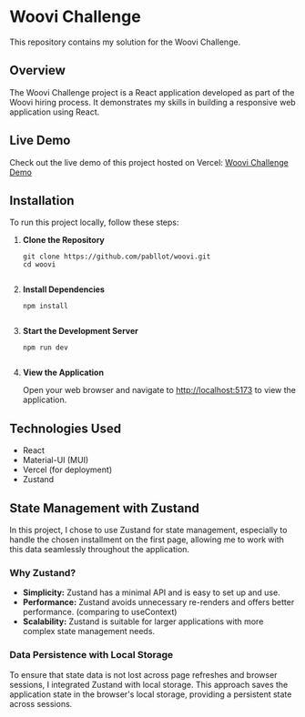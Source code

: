 <h1>Woovi Challenge</h1>

<p>This repository contains my solution for the Woovi Challenge.</p>

<h2>Overview</h2>

<p>The Woovi Challenge project is a React application developed as part of the Woovi hiring process. It demonstrates my skills in building a responsive web application using React.</p>

<h2>Live Demo</h2>

<p>Check out the live demo of this project hosted on Vercel: <a href="https://woovi-challenge-rouge.vercel.app/">Woovi Challenge Demo</a></p>

<h2>Installation</h2>

<p>To run this project locally, follow these steps:</p>

<ol>
  <li><strong>Clone the Repository</strong></li>
  <pre><code>git clone https://github.com/pabllot/woovi.git
cd woovi
  </code></pre>

  <li><strong>Install Dependencies</strong></li>
  <pre><code>npm install
  </code></pre>

  <li><strong>Start the Development Server</strong></li>
  <pre><code>npm run dev
  </code></pre>

  <li><strong>View the Application</strong></li>
  <p>Open your web browser and navigate to <a href="http://localhost:5173">http://localhost:5173</a> to view the application.</p>
</ol>

<h2>Technologies Used</h2>

<ul>
  <li>React</li>
  <li>Material-UI (MUI)</li>
  <li>Vercel (for deployment)</li>
  <li>Zustand</li>
</ul>

<h2>State Management with Zustand</h2>

<p>In this project, I chose to use Zustand for state management, especially to handle the chosen installment on the first page, allowing me to work with this data seamlessly throughout the application.</p>

<h3>Why Zustand?</h3>

<ul>
  <li><strong>Simplicity:</strong> Zustand has a minimal API and is easy to set up and use.</li>
  <li><strong>Performance:</strong> Zustand avoids unnecessary re-renders and offers better performance. (comparing to useContext)</li>
  <li><strong>Scalability:</strong> Zustand is suitable for larger applications with more complex state management needs.</li>
</ul>

<h3>Data Persistence with Local Storage</h3>

<p>To ensure that state data is not lost across page refreshes and browser sessions, I integrated Zustand with local storage. This approach saves the application state in the browser's local storage, providing a persistent state across sessions.</p>
